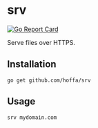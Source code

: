 # srv

[![Go Report Card](https://goreportcard.com/badge/github.com/hoffa/srv)](https://goreportcard.com/report/github.com/hoffa/srv)

Serve files over HTTPS.

## Installation

```
go get github.com/hoffa/srv
```

## Usage

```
srv mydomain.com
```
